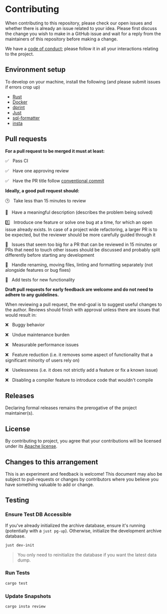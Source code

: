 # Contributing

When contributing to this repository, please check our open issues and whether there is already an
issue related to your idea. Please first discuss the change you wish to make in a GitHub issue and
wait for a reply from the maintainers of this repository before making a change.

We have a [code of conduct](CODE_OF_CONDUCT.md); please follow it in all your interactions relating
to the project.

## Environment setup

To develop on your machine, install the following (and please submit issues if errors crop up)

- [Rust](https://www.rust-lang.org/tools/install)
- [Docker](https://docs.docker.com/get-docker/)
- [dprint](https://dprint.dev/)
- [Just](https://github.com/casey/just?tab=readme-ov-file#installation)
- [sql-formatter](https://github.com/sql-formatter-org/sql-formatter)
- [insta](https://insta.rs/)

## Pull requests

**For a pull request to be merged it must at least:**

:white_check_mark: &nbsp; Pass CI

:white_check_mark: &nbsp; Have one approving review

:white_check_mark: &nbsp; Have the PR title follow
[conventional commit](https://www.conventionalcommits.org/)

**Ideally, a good pull request should:**

:clock3: &nbsp; Take less than 15 minutes to review

:open_book: &nbsp; Have a meaningful description (describes the problem being solved)

:one: &nbsp; Introduce one feature or solve one bug at a time, for which an open issue already
exists. In case of a project wide refactoring, a larger PR is to be expected, but the reviewer
should be more carefully guided through it

:jigsaw: &nbsp; Issues that seem too big for a PR that can be reviewed in 15 minutes or PRs that
need to touch other issues should be discussed and probably split differently before starting any
development

:dart: &nbsp; Handle renaming, moving files, linting and formatting separately (not alongside
features or bug fixes)

:test_tube: &nbsp; Add tests for new functionality

**Draft pull requests for early feedback are welcome and do not need to adhere to any guidelines.**

When reviewing a pull request, the end-goal is to suggest useful changes to the author. Reviews
should finish with approval unless there are issues that would result in:

:x: &nbsp; Buggy behavior

:x: &nbsp; Undue maintenance burden

:x: &nbsp; Measurable performance issues

:x: &nbsp; Feature reduction (i.e. it removes some aspect of functionality that a significant
minority of users rely on)

:x: &nbsp; Uselessness (i.e. it does not strictly add a feature or fix a known issue)

:x: &nbsp; Disabling a compiler feature to introduce code that wouldn't compile

## Releases

Declaring formal releases remains the prerogative of the project maintainer(s).

## License

By contributing to project, you agree that your contributions will be licensed under its
[Apache license](LICENSE).

## Changes to this arrangement

This is an experiment and feedback is welcome! This document may also be subject to pull-requests or
changes by contributors where you believe you have something valuable to add or change.

## Testing

### Ensure Test DB Accessible

If you've already initialized the archive database, ensure it's running (potentially with a
`just pg-up`). Otherwise, initialize the development archive database.

```sh
just dev-init
```

> You only need to reinitialize the database if you want the latest data dump.

### Run Tests

```sh
cargo test
```

### Update Snapshots

```sh
cargo insta review
```

